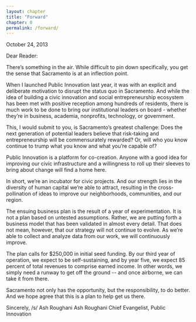 ```yaml
--- 
layout: chapter
title: "Forward"
chapter: 0
permalink: /forward/
---
```


October 24, 2013

Dear Reader:

There’s something in the air. While difficult to pin down specifically, you get the sense that Sacramento is at an inflection point.  

When I launched Public Innovation last year, it was with an explicit and deliberate motivation to disrupt the status quo in Sacramento. And while the idea of building a civic innovation and social entrepreneurship ecosystem has been met with positive reception among hundreds of residents, there is much work to be done to bring our institutional leaders on board - whether they’re in business, academia, nonprofits, technology, or government.

This, I would submit to you, is Sacramento’s greatest challenge: Does the next generation of potential leaders believe that risk-taking and entrepreneurship will be commensurately rewarded? Or, will who you know continue to trump what you know and what you’re capable of?

Public Innovation is a platform for co-creation. Anyone with a good idea for improving our civic infrastructure and a willingness to roll up their sleeves to bring about change will find a home here.

In short, we’re an incubator for civic projects. And our strength lies in the diversity of human capital we’re able to attract, resulting in the cross-pollination of ideas to improve our neighborhoods, communities, and our region. 

The ensuing business plan is the result of a year of experimentation. It is not a plan based on untested assumptions. Rather, we are putting forth a business model that has been validated in almost every detail. That does not mean, however, that our strategy will not continue to evolve. As we’re able to collect and analyze data from our work, we will continuously improve.

The plan calls for $250,000 in initial seed funding. By our third year of operation, we expect to be self-sustaining, and by year five, we expect 85 percent of total revenues to comprise earned income.  In other words, we simply need a runway to get off the ground -- and once airborne, we can take it from there.

Sacramento not only has the opportunity, but the responsibility, to do better. And we hope agree that this is a plan to help get us there. 

Sincerely,
/s/ Ash Roughani
Ash Roughani
Chief Evangelist, Public Innovation
